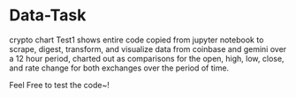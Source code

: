 # Data-Task
crypto chart
Test1 shows entire code copied from jupyter notebook to scrape, digest, transform, and visualize data from coinbase and gemini over a 12 hour period, charted out as comparisons for the open, high, low, close, and rate change for both exchanges over the period of time.

Feel Free to test the code~!
